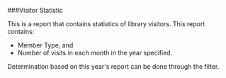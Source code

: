 ###Visitor Statistic

This is a report that contains statistics of library visitors. This report contains:
- Member Type, and 
- Number of visits in each month in the year specified. 

Determination based on this year's report can be done through the filter.

